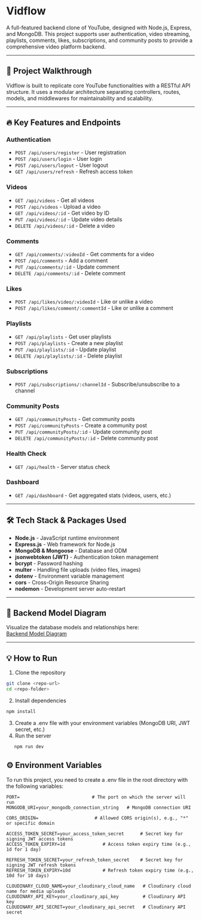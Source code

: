 # Vidflow

A full-featured backend clone of YouTube, designed with Node.js, Express, and MongoDB. This project supports user authentication, video streaming, playlists, comments, likes, subscriptions, and community posts to provide a comprehensive video platform backend.

---

## 🚀 Project Walkthrough

Vidflow is built to replicate core YouTube functionalities with a RESTful API structure. It uses a modular architecture separating controllers, routes, models, and middlewares for maintainability and scalability.

---

## 🔥 Key Features and Endpoints

### Authentication
- `POST /api/users/register` - User registration
- `POST /api/users/login` - User login
- `POST /api/users/logout` - User logout
- `GET /api/users/refresh` - Refresh access token

### Videos
- `GET /api/videos` - Get all videos
- `POST /api/videos` - Upload a video
- `GET /api/videos/:id` - Get video by ID
- `PUT /api/videos/:id` - Update video details
- `DELETE /api/videos/:id` - Delete a video

### Comments
- `GET /api/comments/:videoId` - Get comments for a video
- `POST /api/comments` - Add a comment
- `PUT /api/comments/:id` - Update comment
- `DELETE /api/comments/:id` - Delete comment

### Likes
- `POST /api/likes/video/:videoId` - Like or unlike a video
- `POST /api/likes/comment/:commentId` - Like or unlike a comment

### Playlists
- `GET /api/playlists` - Get user playlists
- `POST /api/playlists` - Create a new playlist
- `PUT /api/playlists/:id` - Update playlist
- `DELETE /api/playlists/:id` - Delete playlist

### Subscriptions
- `POST /api/subscriptions/:channelId` - Subscribe/unsubscribe to a channel

### Community Posts
- `GET /api/communityPosts` - Get community posts
- `POST /api/communityPosts` - Create a community post
- `PUT /api/communityPosts/:id` - Update community post
- `DELETE /api/communityPosts/:id` - Delete community post

### Health Check
- `GET /api/health` - Server status check

### Dashboard
- `GET /api/dashboard` - Get aggregated stats (videos, users, etc.)

---

## 🛠️ Tech Stack & Packages Used

- **Node.js** - JavaScript runtime environment
- **Express.js** - Web framework for Node.js
- **MongoDB & Mongoose** - Database and ODM
- **jsonwebtoken (JWT)** - Authentication token management
- **bcrypt** - Password hashing
- **multer** - Handling file uploads (video files, images)
- **dotenv** - Environment variable management
- **cors** - Cross-Origin Resource Sharing
- **nodemon** - Development server auto-restart

---

## 🔗 Backend Model Diagram

Visualize the database models and relationships here:  
[Backend Model Diagram](https://app.eraser.io/workspace/YtPqZ1VogxGy1jzIDkzj)

---

## 💡 How to Run

1. Clone the repository  
```bash
git clone <repo-url>
cd <repo-folder>
```
2. Install dependencies
```bash
npm install
```
3. Create a .env file with your environment variables (MongoDB URI, JWT secret, etc.)
4. Run the server
```bash
   npm run dev
```
## ⚙️ Environment Variables

To run this project, you need to create a .env file in the root directory with the following variables:

```
PORT=                           # The port on which the server will run
MONGODB_URI=your_mongodb_connection_string   # MongoDB connection URI

CORS_ORIGIN=                     # Allowed CORS origin(s), e.g., "*" or specific domain

ACCESS_TOKEN_SECRET=your_access_token_secret      # Secret key for signing JWT access tokens
ACCESS_TOKEN_EXPIRY=1d              # Access token expiry time (e.g., 1d for 1 day)

REFRESH_TOKEN_SECRET=your_refresh_token_secret    # Secret key for signing JWT refresh tokens
REFRESH_TOKEN_EXPIRY=10d            # Refresh token expiry time (e.g., 10d for 10 days)

CLOUDINARY_CLOUD_NAME=your_cloudinary_cloud_name   # Cloudinary cloud name for media uploads
CLOUDINARY_API_KEY=your_cloudinary_api_key         # Cloudinary API key
CLOUDINARY_API_SECRET=your_cloudinary_api_secret   # Cloudinary API secret
```


   
